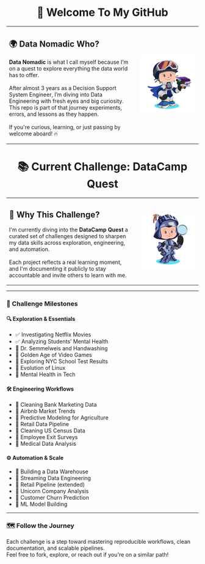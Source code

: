 <div align="center">

  <h1>👋 Welcome To My GitHub</h1>

</div>

<table>
  <tr>
    <td style="vertical-align: top; padding-right: 20px;">
      <h2>🌍 Data Nomadic Who?</h2>
      <p>
        <strong>Data Nomadic</strong> is what I call myself because I’m on a quest to explore everything the data world has to offer.<br/><br/>
        After almost 3 years as a Decision Support System Engineer, I’m diving into Data Engineering with fresh eyes and big curiosity.<br/>
        This repo is part of that journey experiments, errors, and lessons as they happen.<br/><br/>
        If you're curious, learning, or just passing by welcome aboard! 🔥
      </p>
    </td>
    <td>
      <img src="https://github.com/the-data-nomadic/the-data-nomadic/blob/main/p.png" alt="Illustration" width="500"/>
    </td>
  </tr>
</table>

<div align="center">

  <h1>📚 Current Challenge: DataCamp Quest</h1>

</div>

<table>
  <tr>
    <td style="vertical-align: top; padding-right: 20px;">
      <h2>🚀 Why This Challenge?</h2>
      <p>
        I'm currently diving into the <strong>DataCamp Quest</strong> a curated set of challenges designed to sharpen my data skills across exploration, engineering, and automation.<br/><br/>
        Each project reflects a real learning moment, and I'm documenting it publicly to stay accountable and invite others to learn with me.
      </p>
    </td>
    <td>
      <img src="https://github.com/the-data-nomadic/the-data-nomadic/blob/main/2.png" alt="Data Nomadic Learning Path" width="650"/>
    </td>
  </tr>
</table>

---

### 🧩 Challenge Milestones

#### 🔍 Exploration & Essentials
- ✅ Investigating Netflix Movies
- ✅ Analyzing Students’ Mental Health
- 🔄 Dr. Semmelweis and Handwashing
- 🔄 Golden Age of Video Games
- 🔄 Exploring NYC School Test Results
- 🔄 Evolution of Linux
- 🔄 Mental Health in Tech

#### 🛠️ Engineering Workflows
- 🔄 Cleaning Bank Marketing Data
- 🔄 Airbnb Market Trends
- 🔄 Predictive Modeling for Agriculture
- 🔄 Retail Data Pipeline
- 🔄 Cleaning US Census Data
- 🔄 Employee Exit Surveys
- 🔄 Medical Data Analysis

#### ⚙️ Automation & Scale
- 🔄 Building a Data Warehouse
- 🔄 Streaming Data Engineering
- 🔄 Retail Pipeline (extended)
- 🔄 Unicorn Company Analysis
- 🔄 Customer Churn Prediction
- 🔄 ML Model Building

---

### 🗺️ Follow the Journey

Each challenge is a step toward mastering reproducible workflows, clean documentation, and scalable pipelines.  
Feel free to fork, explore, or reach out if you're on a similar path!
